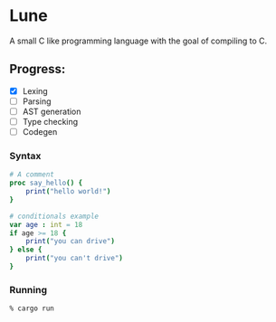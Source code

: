 # Lune
A small C like programming language with the goal of compiling to C.

## Progress:
- [x] Lexing
- [ ] Parsing
- [ ] AST generation
- [ ] Type checking
- [ ] Codegen

### Syntax
```nim
# A comment
proc say_hello() {
    print("hello world!")
}

# conditionals example
var age : int = 18
if age >= 18 {
    print("you can drive")
} else {
    print("you can't drive")
}
```

### Running
```
% cargo run
```